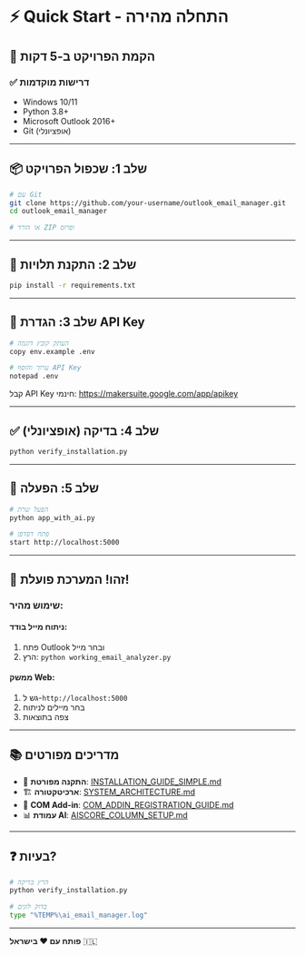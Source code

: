 # ⚡ Quick Start - התחלה מהירה

## 🎯 הקמת הפרויקט ב-5 דקות

### ✅ דרישות מוקדמות
- Windows 10/11
- Python 3.8+
- Microsoft Outlook 2016+
- Git (אופציונלי)

---

## 📦 שלב 1: שכפול הפרויקט

```bash
# עם Git
git clone https://github.com/your-username/outlook_email_manager.git
cd outlook_email_manager

# או הורד ZIP ופרוס
```

---

## 🔧 שלב 2: התקנת תלויות

```bash
pip install -r requirements.txt
```

---

## 🔑 שלב 3: הגדרת API Key

```bash
# העתק קובץ דוגמה
copy env.example .env

# ערוך והוסף API Key
notepad .env
```

קבל API Key חינמי: https://makersuite.google.com/app/apikey

---

## ✅ שלב 4: בדיקה (אופציונלי)

```bash
python verify_installation.py
```

---

## 🚀 שלב 5: הפעלה

```bash
# הפעל שרת
python app_with_ai.py

# פתח דפדפן
start http://localhost:5000
```

---

## 🎉 זהו! המערכת פועלת!

### שימוש מהיר:

#### ניתוח מייל בודד:
1. פתח Outlook ובחר מייל
2. הרץ: `python working_email_analyzer.py`

#### ממשק Web:
1. גש ל-`http://localhost:5000`
2. בחר מיילים לניתוח
3. צפה בתוצאות

---

## 📚 מדריכים מפורטים

- 📖 **התקנה מפורטת**: [INSTALLATION_GUIDE_SIMPLE.md](INSTALLATION_GUIDE_SIMPLE.md)
- 🏗️ **ארכיטקטורה**: [SYSTEM_ARCHITECTURE.md](SYSTEM_ARCHITECTURE.md)
- 🔌 **COM Add-in**: [COM_ADDIN_REGISTRATION_GUIDE.md](COM_ADDIN_REGISTRATION_GUIDE.md)
- 📊 **עמודת AI**: [AISCORE_COLUMN_SETUP.md](AISCORE_COLUMN_SETUP.md)

---

## ❓ בעיות?

```bash
# הרץ בדיקה
python verify_installation.py

# בדוק לוגים
type "%TEMP%\ai_email_manager.log"
```

---

**פותח עם ❤️ בישראל** 🇮🇱




